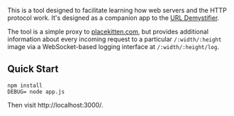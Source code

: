 This is a tool designed to facilitate learning how web servers
and the HTTP protocol work. It's designed as a companion app to
the [URL Demystifier][].

The tool is a simple proxy to [placekitten.com][], but provides
additional information about every incoming request to a particular
`/:width/:height` image via a WebSocket-based logging interface at
`/:width/:height/log`.

## Quick Start

```
npm install
DEBUG= node app.js
```

Then visit http://localhost:3000/.

  [URL Demystifier]: https://github.com/toolness/url-demystifier
  [placekitten.com]: http://placekitten.com/

